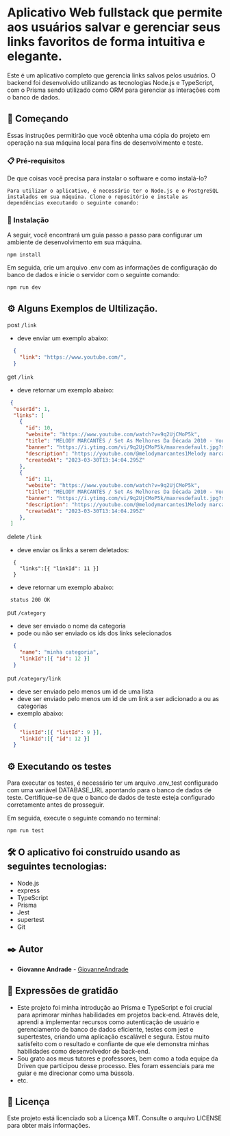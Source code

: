 # Aplicativo Web fullstack que permite aos usuários salvar e gerenciar seus links favoritos de forma intuitiva e elegante.

Este é um aplicativo completo que gerencia links salvos pelos usuários. O backend foi desenvolvido utilizando as tecnologias Node.js e TypeScript, com o Prisma sendo utilizado como ORM para gerenciar as interações com o banco de dados.

## 🚀 Começando

Essas instruções permitirão que você obtenha uma cópia do projeto em operação na sua máquina local para fins de desenvolvimento e teste.

### 📋 Pré-requisitos

De que coisas você precisa para instalar o software e como instalá-lo?

```
Para utilizar o aplicativo, é necessário ter o Node.js e o PostgreSQL instalados em sua máquina. Clone o repositório e instale as dependências executando o seguinte comando:
```

### 🔧 Instalação

A seguir, você encontrará um guia passo a passo para configurar um ambiente de desenvolvimento em sua máquina.

```
npm install
```

Em seguida, crie um arquivo .env com as informações de configuração do banco de dados e inicie o servidor com o seguinte comando:

```
npm run dev
```

## ⚙️ Alguns Exemplos de Ultilização.

 post `/link`

- deve enviar um exemplo abaixo:

```json
  {
    "link": "https://www.youtube.com/",
  }

```
 get `/link`

- deve retornar um exemplo abaixo:

```json
 {
  "userId": 1,
  "links": [
    {
      "id": 10,
      "website": "https://www.youtube.com/watch?v=9q2UjCMoP5k",
      "title": "MELODY MARCANTES / Set As Melhores Da Década 2010 - YouTube",
      "banner": "https://i.ytimg.com/vi/9q2UjCMoP5k/maxresdefault.jpg?sqp=-oaymwEmCIAKENAF8quKqQMa8AEB-AH0CYAC0AWKAgwIABABGB4gWyh_MA8=&rs=AOn4CLCucRqDwtNFQ8fhFzBGiWHkFoKWuQ",
      "description": "https://youtube.com/@melodymarcantes1Melody marcantesManu Batidão Banda Ar15Bruno e Trio Banda 007Banda Os BrotherMelody Sad Melody Sad Melody Marcantes, Mel...",
      "createdAt": "2023-03-30T13:14:04.295Z"
    },
    {
      "id": 11,
      "website": "https://www.youtube.com/watch?v=9q2UjCMoP5k",
      "title": "MELODY MARCANTES / Set As Melhores Da Década 2010 - YouTube",
      "banner": "https://i.ytimg.com/vi/9q2UjCMoP5k/maxresdefault.jpg?sqp=-oaymwEmCIAKENAF8quKqQMa8AEB-AH0CYAC0AWKAgwIABABGB4gWyh_MA8=&rs=AOn4CLCucRqDwtNFQ8fhFzBGiWHkFoKWuQ",
      "description": "https://youtube.com/@melodymarcantes1Melody marcantesManu Batidão Banda Ar15Bruno e Trio Banda 007Banda Os BrotherMelody Sad Melody Sad Melody Marcantes, Mel...",
      "createdAt": "2023-03-30T13:14:04.295Z"
    },
 ]

```

 delete `/link`
- deve enviar os links a serem deletados:

```jason
  { 
    "links":[{ "linkId": 11 }]
  }
```
- deve retornar um exemplo abaixo:

```
 status 200 OK
```


 put `/category`
- deve ser enviado o nome da categoria
- pode ou não ser enviado os ids dos links selecionados

```json
  {
    "name": "minha categoria",
    "linkId":[{ "id": 12 }]
  }
```

put `/category/link`
- deve ser enviado pelo menos um id de uma lista
- deve ser enviado pelo menos um id de um link a ser adicionado a ou as categorias
- exemplo abaixo:

```json
  {
    "listId":[{ "listId": 9 }],
    "linkId":[{ "id": 12 }]
  }
```

## ⚙️ Executando os testes

Para executar os testes, é necessário ter um arquivo .env_test configurado com uma variável DATABASE_URL apontando para o banco de dados de teste. Certifique-se de que o banco de dados de teste esteja configurado corretamente antes de prosseguir.

Em seguida, execute o seguinte comando no terminal:

```
npm run test
```

## 🛠️ O aplicativo foi construído usando as seguintes tecnologias:

- Node.js
- express
- TypeScript
- Prisma
- Jest
- supertest
- Git

## ✒️ Autor

- **Giovanne Andrade** - [GiovanneAndrade](https://github.com/GiovanneAndrade)

## 🎁 Expressões de gratidão

- Este projeto foi minha introdução ao Prisma e TypeScript e foi crucial para aprimorar minhas habilidades em projetos back-end. Através dele, aprendi a implementar recursos como autenticação de usuário e gerenciamento de banco de dados eficiente, testes com jest e supertestes, criando uma aplicação escalável e segura. Estou muito satisfeito com o resultado e confiante de que ele demonstra minhas habilidades como desenvolvedor de back-end.
- Sou grato aos meus tutores e professores, bem como a toda equipe da Driven que participou desse processo. Eles foram essenciais para me guiar e me direcionar como uma bússola.
- etc.


## 📄 Licença

Este projeto está licenciado sob a Licença MIT. Consulte o arquivo LICENSE para obter mais informações.
